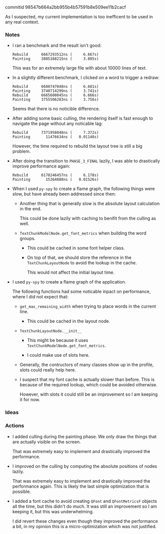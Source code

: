 commitid 98547b664a2bb955b4b57591b8e509ee11b2cacf

As I suspected, my current implementation is too inefficent to be used in any real context.

### Notes

-   I ran a benchmark and the result isn't good:

    ```none
    Rebuild      6667293512ns (     6.667s)
    Painting     3805168215ns (     3.805s)
    ```

    This was for an extremely large file with about 10000 lines of text.

-   In a slightly different benchmark, I clicked on a word to trigger a redraw:

    ```none
    Rebuild      6680747048ns (     6.681s)
    Painting     3740714299ns (     3.741s)
    Rebuild      6665600045ns (     6.666s)
    Painting     3755506283ns (     3.756s)
    ```

    Seems that there is no noticible difference.

-   After adding some basic culling, the rendering itself is fast enough to navigate the page without any noticable lag:

    ```none
    Rebuild      7371958048ns (     7.372s)
    Painting       11476634ns (   0.01148s)
    ```

    However, the time required to rebuild the layout tree is still a big problem.

-   After doing the transition to `PHASE_3_FINAL` lazily, I was able to drastically improve performance again:

    ```none
    Rebuild      6178246457ns (     6.178s)
    Painting       15264888ns (   0.01526s)
    ```

-   When I used `py-spy` to create a flame graph, the following things were slow, but have already been addressed since then:

    -   Another thing that is generally slow is the absolute layout calculation in the end.

        This could be done lazily with caching to benifit from the culling as well.

    -   `TextChunkModelNode.get_font_metrics` when building the word groups.

        -   This could be cached in some font helper class.

        -   On top of that, we should store the reference in the `TextChunkLayoutNode` to avoid the lookup in the cache.

            This would not affect the initial layout time.

-   I used `py-spy` to create a flame graph of the application.

    The following functions had some noticable inpact on performance, where I did not expect that:

    -   `get_max_remaining_width` when trying to place words in the current line.

        -   This could be cached in the layout node.

    -   `TextChunkLayoutNode.__init__`

        -   This might be because it uses `TextChunkModelNode.get_font_metrics`.

        -   I could make use of slots here.

    -   Generally, the contructors of many classes show up in the profile, slots could really help here.

    -   I suspect that my font cache is actually slower than before.
        This is because of the required lookup, which could be avoided otherwise.

        However, with slots it could still be an improvement so I am keeping it for now.

### Ideas

### Actions

-   I added culling during the painting phase.
    We only draw the things that are actually visible on the screen.

    That was extremely easy to implement and drastically improved the performance.

-   I improved on the culling by computing the absolute positions of nodes lazily.

    That was extremely easy to implement and drastically improved the performance again.
    This is likely the last simple optimization that is possible.

-   I added a font cache to avoid creating `QFont` and `QFontMetricsF` objects all the time, but this didn't do much.
    It was still an improvement so I am keeping it, but this was underwhelming.

    I did revert these changes even though they improved the performance a bit, in my opinion this is a micro-optimization
    which was not justified.
